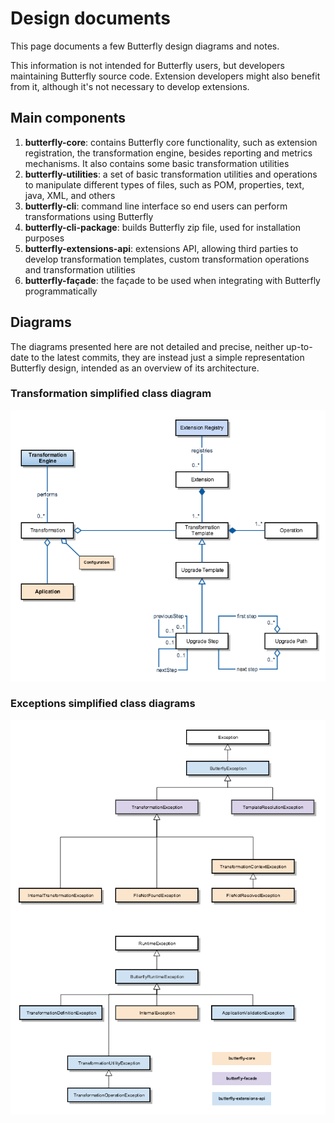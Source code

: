 
# Design documents

This page documents a few Butterfly design diagrams and notes.

This information is not intended for Butterfly users, but developers maintaining Butterfly source code. Extension developers might also benefit from it, although it's not necessary to develop extensions.

## Main components

1.	**butterfly-core**: contains Butterfly core functionality, such as extension registration, the transformation engine, besides reporting and metrics mechanisms. It also contains some basic transformation utilities
1.	**butterfly-utilities**: a set of basic transformation utilities and operations to manipulate different types of files, such as POM, properties, text, java, XML, and others
1.	**butterfly-cli**: command line interface so end users can perform transformations using Butterfly
1.	**butterfly-cli-package**: builds Butterfly zip file, used for installation purposes
1.	**butterfly-extensions-api**: extensions API, allowing third parties to develop transformation templates, custom transformation operations and transformation utilities
1.	**butterfly-façade**: the façade to be used when integrating with Butterfly programmatically

## Diagrams

The diagrams presented here are not detailed and precise, neither up-to-date to the latest commits, they are instead just a simple representation Butterfly design, intended as an overview of its architecture.


### Transformation simplified class diagram

![](img/design_transformation.png)

### Exceptions simplified class diagrams

![](img/design_exceptions.png)
